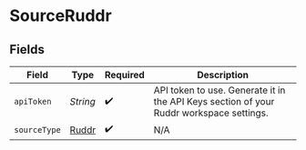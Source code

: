 # SourceRuddr


## Fields

| Field                                                                                   | Type                                                                                    | Required                                                                                | Description                                                                             |
| --------------------------------------------------------------------------------------- | --------------------------------------------------------------------------------------- | --------------------------------------------------------------------------------------- | --------------------------------------------------------------------------------------- |
| `apiToken`                                                                              | *String*                                                                                | :heavy_check_mark:                                                                      | API token to use. Generate it in the API Keys section of your Ruddr workspace settings. |
| `sourceType`                                                                            | [Ruddr](../../models/shared/Ruddr.md)                                                   | :heavy_check_mark:                                                                      | N/A                                                                                     |